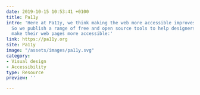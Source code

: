 ```yaml
---
date: 2019-10-15 10:53:41 +0100
title: Pa11y
intro: 'Here at Pa11y, we think making the web more accessible improves it for everyone.
  So we publish a range of free and open source tools to help designers and developers
  make their web pages more accessible:'
link: https://pa11y.org
site: Pa11y
image: "/assets/images/pa11y.svg"
category:
- Visual design
- Accessibility
type: Resource
preview: ''

---
```

